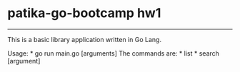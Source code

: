 # patika-go-bootcamp hw1

***

This is a basic library application written in Go Lang. 

Usage:
        * go run main.go <command> [arguments]
The commands are:
        * list
        * search [argument]
